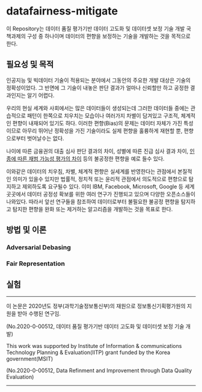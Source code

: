 # datafairness-mitigate

이 Repository는 데이터 품질 평가기반 데이터 고도화 및 데이터셋 보정 기술 개발 국책과제의 구성 중 하나이며 데이터의 편향을 보정하는 기술을 개발하는 것을 목적으로 한다.

## 필요성 및 목적

인공지능 및 빅데이터 기술이 적용되는 분야에서 그동안의 주요한 개발 대상은 기술의 정확성이었다. 그 반면에 그 기술이 내놓은 판단 결과가 얼마나 신뢰할만 하고 공정한 결과인지는 알기 어렵다.

우리의 현실 세계와 사회에서는 많은 데이터들이 생성되는데 그러한 데이터들 중에는 관습적으로 패턴이 한쪽으로 치우치는 모습이나 여러가지 차별이 담겨있고 구조적, 체계적인 편향이 내재되어 있기도 하다. 이러한 편향(Bias)의 문제는 데이터 자체가 가진 특성이므로 아무리 뛰어난 정확성을 가진 기술이라도 실제 편향을 훌륭하게 재현할 뿐, 편향으로부터 벗어날수는 없다.

나이에 따른 금융권의 대출 심사 판단 결과의 차이, 성별에 따른 진급 심사 결과 차이, [인종에 따른 재범 가능성 평가의 차이](https://www.propublica.org/article/machine-bias-risk-assessments-in-criminal-sentencing) 등의 불공정한 편향을 예로 들수 있다.

이와같은 데이터의 치우침, 차별, 체계적 편향은 실세계를 반영한다는 관점에서 본질적인 의미가 있을수 있지만 법률적, 정치적 또는 윤리적 관점에서 의도적으로 편향으로 탐지하고 제외하도록 요구될수 있다. 이미 IBM, Facebook, Microsoft, Google 등 세계 곳곳에서 데이터 공정성 확보를 위한 여러 연구가 진행되고 있으며 다양한 오픈소스들이 나와있다. 따라서 앞선 연구들을 참조하여 데이터로부터 불필요한 불공정 편향을 탐지하고 탐지한 편향을 완화 또는 제거하는 알고리즘을 개발하는 것을 목표로 한다.

## 방법 및 이론

### Adversarial Debasing

### Fair Representation

## 실험

---

이 논문은 2020년도 정부(과학기술정보통신부)의 재원으로 정보통신기획평가원의 지원을 받아 수행된 연구임.

(No.2020-0-00512, 데이터 품질 평가기반 데이터 고도화 및 데이터셋 보정 기술 개발)

This work was supported by Institute of Information & communications Technology Planning & Evaluation(IITP) grant funded by the Korea government(MSIT)

(No.2020-0-00512, Data Refinment and Improvement through Data Quality Evaluation)

---
